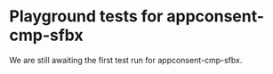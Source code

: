 # Playground tests for appconsent-cmp-sfbx
We are still awaiting the first test run for appconsent-cmp-sfbx.
